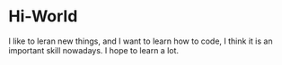# Hi-World

I like to leran new things, and I want to learn how to code, I think it is an important skill nowadays.
I hope to learn a lot.
